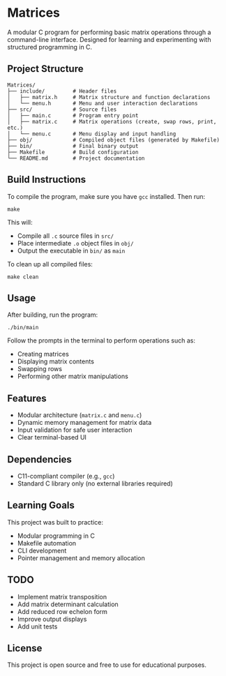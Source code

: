 # Matrices

A modular C program for performing basic matrix operations through a command-line interface. Designed for learning and experimenting with structured programming in C.

## Project Structure
```
Matrices/
├── include/         # Header files  
│   ├── matrix.h     # Matrix structure and function declarations  
│   └── menu.h       # Menu and user interaction declarations  
├── src/             # Source files  
│   ├── main.c       # Program entry point  
│   ├── matrix.c     # Matrix operations (create, swap rows, print, etc.)  
│   └── menu.c       # Menu display and input handling  
├── obj/             # Compiled object files (generated by Makefile)  
├── bin/             # Final binary output  
├── Makefile         # Build configuration  
└── README.md        # Project documentation
```

## Build Instructions

To compile the program, make sure you have `gcc` installed. Then run:

`make`

This will:
- Compile all `.c` source files in `src/`
- Place intermediate `.o` object files in `obj/`
- Output the executable in `bin/` as `main`

To clean up all compiled files:

`make clean`

## Usage

After building, run the program:

`./bin/main`

Follow the prompts in the terminal to perform operations such as:
- Creating matrices
- Displaying matrix contents
- Swapping rows
- Performing other matrix manipulations

## Features

- Modular architecture (`matrix.c` and `menu.c`)
- Dynamic memory management for matrix data
- Input validation for safe user interaction
- Clear terminal-based UI

## Dependencies

- C11-compliant compiler (e.g., `gcc`)
- Standard C library only (no external libraries required)

## Learning Goals

This project was built to practice:
- Modular programming in C
- Makefile automation
- CLI development
- Pointer management and memory allocation

## TODO

- Implement matrix transposition
- Add matrix determinant calculation
- Add reduced row echelon form
- Improve output displays
- Add unit tests

## License

This project is open source and free to use for educational purposes.
